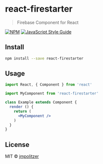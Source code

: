 # react-firestarter

> Firebase Component for React

[![NPM](https://img.shields.io/npm/v/react-firestarter.svg)](https://www.npmjs.com/package/react-firestarter) [![JavaScript Style Guide](https://img.shields.io/badge/code_style-standard-brightgreen.svg)](https://standardjs.com)

## Install

```bash
npm install --save react-firestarter
```

## Usage

```jsx
import React, { Component } from 'react'

import MyComponent from 'react-firestarter'

class Example extends Component {
  render () {
    return (
      <MyComponent />
    )
  }
}
```

## License

MIT © [jmpolitzer](https://github.com/jmpolitzer)
